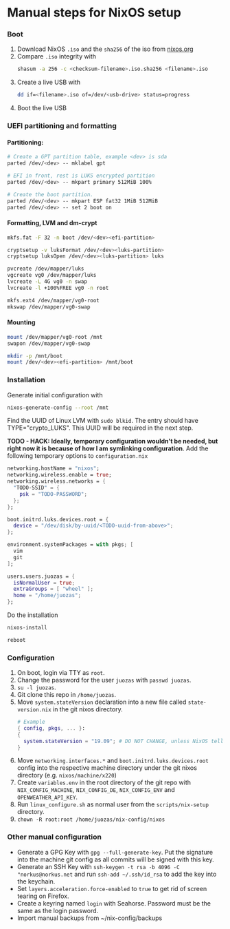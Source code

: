 # Manual steps for NixOS setup

### Boot

1. Download NixOS `.iso` and the `sha256` of the iso from [nixos.org](https://nixos.org/download.html)
2. Compare `.iso` integrity with
   ```bash
   shasum -a 256 -c <checksum-filename>.iso.sha256 <filename>.iso
   ```
3. Create a live USB with
   ```bash
   dd if=<filename>.iso of=/dev/<usb-drive> status=progress
   ```
4. Boot the live USB


### UEFI partitioning and formatting

#### Partitioning:
```bash
# Create a GPT partition table, example <dev> is sda
parted /dev/<dev> -- mklabel gpt

# EFI in front, rest is LUKS encrypted partition
parted /dev/<dev> -- mkpart primary 512MiB 100%

# Create the boot partition.
parted /dev/<dev> -- mkpart ESP fat32 1MiB 512MiB
parted /dev/<dev> -- set 2 boot on
```

#### Formatting, LVM and dm-crypt
```bash
mkfs.fat -F 32 -n boot /dev/<dev><efi-partition>

cryptsetup -v luksFormat /dev/<dev><luks-partition>
cryptsetup luksOpen /dev/<dev><luks-partition> luks

pvcreate /dev/mapper/luks
vgcreate vg0 /dev/mapper/luks
lvcreate -L 4G vg0 -n swap
lvcreate -l +100%FREE vg0 -n root

mkfs.ext4 /dev/mapper/vg0-root
mkswap /dev/mapper/vg0-swap
```

#### Mounting
```bash
mount /dev/mapper/vg0-root /mnt
swapon /dev/mapper/vg0-swap

mkdir -p /mnt/boot
mount /dev/<dev><efi-partition> /mnt/boot
```

### Installation

Generate initial configuration with
```bash
nixos-generate-config --root /mnt
```

Find the UUID of Linux LVM with `sudo blkid`. The entry should have
TYPE="crypto_LUKS". This UUID will be required in the next step.

__TODO - HACK: Ideally, temporary configuration wouldn't be needed,
but right now it is because of how I am symlinking configuration__.
Add the following temporary options to `configuration.nix`
```nix
networking.hostName = "nixos";
networking.wireless.enable = true;
networking.wireless.networks = {
  "TODO-SSID" = {
    psk = "TODO-PASSWORD";
  };
};

boot.initrd.luks.devices.root = {
  device = "/dev/disk/by-uuid/<TODO-uuid-from-above>";
};

environment.systemPackages = with pkgs; [
  vim
  git
];

users.users.juozas = {
  isNormalUser = true;
  extraGroups = [ "wheel" ];
  home = "/home/juozas";
};
```

Do the installation
```bash
nixos-install

reboot
```

### Configuration

1. On boot, login via TTY as `root`.
2. Change the password for the user `juozas` with `passwd juozas`.
3. `su -l juozas`.
4. Git clone this repo in `/home/juozas`.
5. Move `system.stateVersion` declaration into a new file called
   `state-version.nix` in the git nixos directory.
   ```nix
   # Example
   { config, pkgs, ... }:
   {
     system.stateVersion = "19.09"; # DO NOT CHANGE, unless NixOS tells you to
   }
   ```
6. Move `networking.interfaces.*` and `boot.initrd.luks.devices.root` config into the
   respective machine directory under the git nixos directory (e.g. `nixos/machine/x220`)
7. Create `variables.env` in the root directory of the git repo with `NIX_CONFIG_MACHINE`,
   `NIX_CONFIG_DE`, `NIX_CONFIG_ENV` and `OPENWEATHER_API_KEY`.
8. Run `linux_configure.sh` as normal user from the `scripts/nix-setup` directory.
9. `chown -R root:root /home/juozas/nix-config/nixos`


### Other manual configuration

- Generate a GPG Key with `gpg --full-generate-key`. Put the signature into the
  machine git config as all commits will be signed with this key.
- Generate an SSH Key with `ssh-keygen -t rsa -b 4096 -C "norkus@norkus.net`
  and run `ssh-add ~/.ssh/id_rsa` to add the key into the keychain.
- Set `layers.acceleration.force-enabled` to `true` to get rid of screen tearing on Firefox.
- Create a keyring named `login` with Seahorse. Password must be the same as the login password.
- Import manual backups from ~/nix-config/backups
